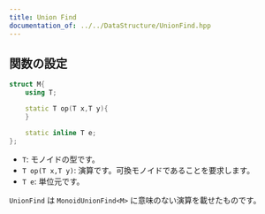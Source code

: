 ```yaml
---
title: Union Find
documentation_of: ../../DataStructure/UnionFind.hpp
---
```


## 関数の設定
```cpp
struct M{
    using T;

    static T op(T x,T y){
    }

    static inline T e;
};
```
* `T`: モノイドの型です。
* `T op(T x,T y)`: 演算です。可換モノイドであることを要求します。
* `T e`: 単位元です。

`UnionFind` は `MonoidUnionFind<M>` に意味のない演算を載せたものです。